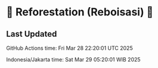 
# 🌳 Reforestation (Reboisasi) 🌲

## Last Updated

GitHub Actions time: Fri Mar 28 22:20:01 UTC 2025

Indonesia/Jakarta time: Sat Mar 29 05:20:01 WIB 2025
